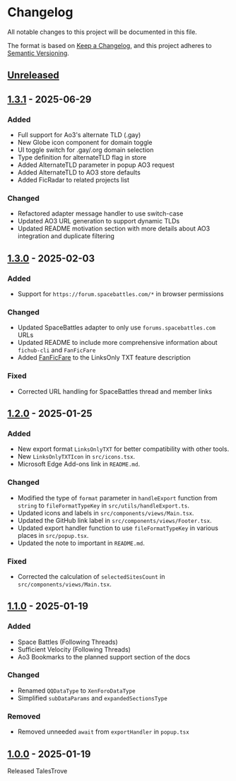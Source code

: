 # Changelog

All notable changes to this project will be documented in this file.

The format is based on [Keep a Changelog](https://keepachangelog.com/en/1.1.0/),
and this project adheres to [Semantic Versioning](https://semver.org/spec/v2.0.0.html).

[//]: # "Types of changes"
[//]: # "- **Added** for new features."
[//]: # "- **Changed** for changes in existing functionality."
[//]: # "- **Deprecated** for soon-to-be removed features."
[//]: # "- **Removed** for now removed features."
[//]: # "- **Fixed** for any bug fixes."
[//]: # "- **Security** in case of vulnerabilities."

## [Unreleased]

## [1.3.1] - 2025-06-29

### Added

- Full support for Ao3's alternate TLD (.gay)
- New Globe icon component for domain toggle
- UI toggle switch for .gay/.org domain selection
- Type definition for alternateTLD flag in store
- Added AlternateTLD parameter in popup AO3 request
- Added AlternateTLD to AO3 store defaults
- Added FicRadar to related projects list

### Changed

- Refactored adapter message handler to use switch-case
- Updated AO3 URL generation to support dynamic TLDs
- Updated README motivation section with more details about AO3 integration and duplicate filtering

## [1.3.0] - 2025-02-03

### Added

- Support for `https://forum.spacebattles.com/*` in browser permissions

### Changed

- Updated SpaceBattles adapter to only use `forums.spacebattles.com` URLs
- Updated README to include more comprehensive information about `fichub-cli` and `FanFicFare`
- Added [FanFicFare](https://github.com/JimmXinu/FanFicFare/) to the LinksOnly TXT feature description

### Fixed

- Corrected URL handling for SpaceBattles thread and member links

## [1.2.0] - 2025-01-25

### Added

- New export format `LinksOnlyTXT` for better compatibility with other tools.
- New `LinksOnlyTXTIcon` in `src/icons.tsx`.
- Microsoft Edge Add-ons link in `README.md`.

### Changed

- Modified the type of `format` parameter in `handleExport` function from `string` to `fileFormatTypeKey` in `src/utils/handleExport.ts`.
- Updated icons and labels in `src/components/views/Main.tsx`.
- Updated the GitHub link label in `src/components/views/Footer.tsx`.
- Updated export handler function to use `fileFormatTypeKey` in various places in `src/popup.tsx`.
- Updated the note to important in `README.md`.

### Fixed

- Corrected the calculation of `selectedSitesCount` in `src/components/views/Main.tsx`.

## [1.1.0] - 2025-01-19

### Added

- Space Battles (Following Threads)
- Sufficient Velocity (Following Threads)
- Ao3 Bookmarks to the planned support section of the docs

### Changed

- Renamed `QQDataType` to `XenForoDataType`
- Simplified `subDataParams` and `expandedSectionsType`

### Removed

- Removed unneeded `await` from `exportHandler` in `popup.tsx`

## [1.0.0] - 2025-01-19

Released TalesTrove

[unreleased]: https://github.com/Jemeni11/TalesTrove/compare/v1.3.1...HEAD
[1.3.1]: https://github.com/Jemeni11/TalesTrove/releases/compare/v1.3.0...v1.3.1
[1.3.0]: https://github.com/Jemeni11/TalesTrove/releases/compare/v1.2.0...v1.3.0
[1.2.0]: https://github.com/Jemeni11/TalesTrove/releases/compare/v1.1.0...v1.2.0
[1.1.0]: https://github.com/Jemeni11/TalesTrove/releases/compare/v1.0.0...v1.1.0
[1.0.0]: https://github.com/Jemeni11/TalesTrove/releases/tag/v1.0.0
